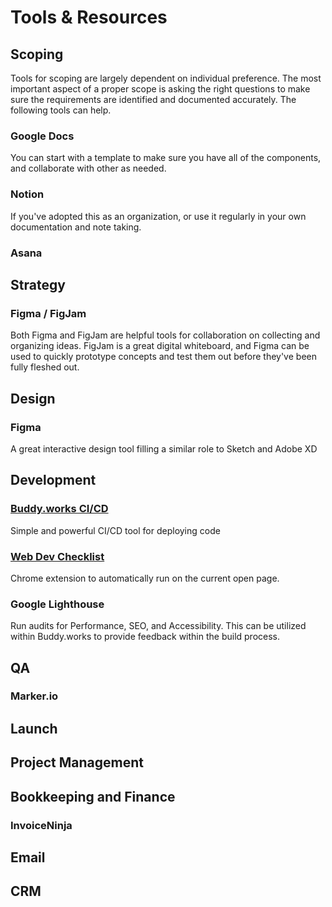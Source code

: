 # Tools &amp; Resources

## Scoping
Tools for scoping are largely dependent on individual preference. The most important aspect of a proper scope is asking the right questions to make sure the requirements are identified and documented accurately. The following tools can help.

### Google Docs

You can start with a template to make sure you have all of the components, and collaborate with other as needed.

### Notion

If you've adopted this as an organization, or use it regularly in your own documentation and note taking.

### Asana



## Strategy

### Figma / FigJam

Both Figma and FigJam are helpful tools for collaboration on collecting and organizing ideas. FigJam is a great digital whiteboard, and Figma can be used to quickly prototype concepts and test them out before they've been fully fleshed out.

## Design

### Figma

A great interactive design tool filling a similar role to Sketch and Adobe XD

## Development

### [Buddy.works CI/CD](https://buddy.works/)

Simple and powerful CI/CD tool for deploying code

### [Web Dev Checklist](https://www.toptal.com/developers/webdevchecklist)

Chrome extension to automatically run on the current open page.

### Google Lighthouse

Run audits for Performance, SEO, and Accessibility. This can be utilized within Buddy.works to provide feedback within the build process.

## QA

### Marker.io



## Launch

## Project Management

## Bookkeeping and Finance

### InvoiceNinja

## Email

## CRM
